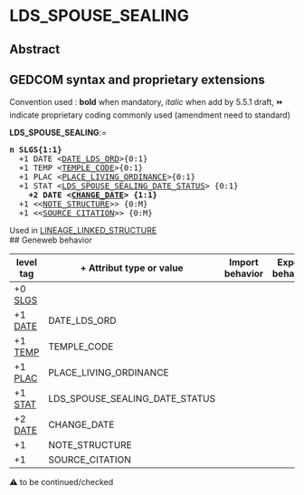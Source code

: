 ﻿# LDS_SPOUSE_SEALING
## Abstract


## GEDCOM syntax and proprietary extensions
Convention used : **bold** when mandatory, _italic_ when add by 5.5.1 draft, &#x23E9; indicate proprietary coding commonly used (amendment need to standard)<br />

**LDS_SPOUSE_SEALING**:=
<pre>
<b>n SLGS{1:1}</b>
  +1 DATE &lt;<a href=Ged.DATE_LDS_ORD.md>DATE_LDS_ORD</a>&gt;{0:1}
  +1 TEMP &lt;<a href=Ged.TEMPLE_CODE.md>TEMPLE_CODE</a>&gt;{0:1}
  +1 PLAC &lt;<a href=Ged.PLACE_LIVING_ORDINANCE.md>PLACE_LIVING_ORDINANCE</a>&gt;{0:1}
  +1 STAT &lt;<a href=Ged.LDS_SPOUSE_SEALING_DATE_STATUS.md>LDS_SPOUSE_SEALING_DATE_STATUS</a>&gt; {0:1}
<b>    +2 DATE &lt;<a href=Ged.CHANGE_DATE.md>CHANGE_DATE</a>&gt; {1:1}</b>
  +1 &lt;&lt;<a href=Ged.NOTE_STRUCTURE.md>NOTE_STRUCTURE</a>&gt;&gt; {0:M}
  +1 &lt;&lt;<a href=Ged.SOURCE_CITATION.md>SOURCE_CITATION</a>&gt;&gt; {0:M}
</pre>
Used in <a href=Ged.LINEAGE_LINKED_STRUCTURE.md>LINEAGE_LINKED_STRUCTURE</a><br />## Geneweb behavior

level tag  | + Attribut type or value | Import behavior | Export behavior  | Comment 
---------- | ------------- | :---------------: | :-----------------:| -----------
+0 <a href=Ged.GLOSSARY.md#slgs>SLGS</a> |  | | |
+1 <a href=Ged.GLOSSARY.md#date>DATE</a> | DATE_LDS_ORD | | |
+1 <a href=Ged.GLOSSARY.md#temp>TEMP</a> | TEMPLE_CODE | | |
+1 <a href=Ged.GLOSSARY.md#plac>PLAC</a> | PLACE_LIVING_ORDINANCE | | |
+1 <a href=Ged.GLOSSARY.md#stat>STAT</a> | LDS_SPOUSE_SEALING_DATE_STATUS | | |
+2 <a href=Ged.GLOSSARY.md#date>DATE</a> | CHANGE_DATE | | |
+1  | NOTE_STRUCTURE | | |
+1  | SOURCE_CITATION | | |

:warning: to be continued/checked

